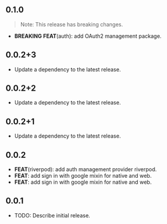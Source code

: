 ## 0.1.0

> Note: This release has breaking changes.

 - **BREAKING** **FEAT**(auth): add OAuth2 management package.

## 0.0.2+3

 - Update a dependency to the latest release.

## 0.0.2+2

 - Update a dependency to the latest release.

## 0.0.2+1

 - Update a dependency to the latest release.

## 0.0.2

 - **FEAT**(riverpod): add auth management provider riverpod.
 - **FEAT**: add sign in with google mixin for native and web.
 - **FEAT**: add sign in with google mixin for native and web.

## 0.0.1

* TODO: Describe initial release.
